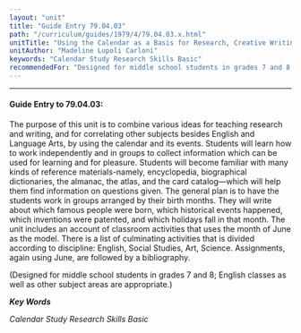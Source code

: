 ```yaml
---
layout: "unit"
title: "Guide Entry 79.04.03"
path: "/curriculum/guides/1979/4/79.04.03.x.html"
unitTitle: "Using the Calendar as a Basis for Research, Creative Writing, and Correlation in Other Subjects"
unitAuthor: "Madeline Lupoli Carloni"
keywords: "Calendar Study Research Skills Basic"
recommendedFor: "Designed for middle school students in grades 7 and 8; English classes as well as other subject areas are appropriate."
---
```

<body>
<hr/>
 <h4>
  Guide Entry to 79.04.03:
 </h4>
 The purpose of this unit is to combine various ideas for teaching research and writing, and for correlating other subjects besides English and Language Arts, by using the calendar and its events. Students will learn how to work independently and in groups to collect information which can be used for learning and for pleasure.  Students will become familiar with many kinds of reference materials-namely, encyclopedia, biographical dictionaries, the almanac, the atlas, and the card catalog—which will help them find information on questions given.  The general plan is to have the students work in groups arranged by their birth months.  They will write about which famous people were born, which historical events happened, which inventions were patented, and which holidays fall in that month.  The unit includes an account of classroom activities that uses the month of June as the model.  There is a list of culminating activities that is divided according to discipline: English, Social Studies, Art, Science.  Assignments, again using June, are followed by a bibliography.
 <p>
  (Designed for middle school students in grades 7 and 8; English classes as well as other subject areas are appropriate.)
 </p>
<p>
  <b>
   <i>
    Key Words
   </i>
  </b>
  <br/>
 </p>
 <p>
  <i>
   Calendar Study Research Skills Basic
  </i>
 </p>

</body>